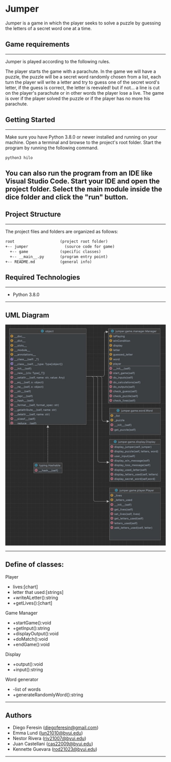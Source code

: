 # Jumper

Jumper is a game in which the player seeks to solve a puzzle by guessing the letters of a secret word one at a time.

## Game requirements

---

Jumper is played according to the following rules.

The player starts the game with a parachute. In the game we will have a puzzle, the puzzle will be a secret word randomly chosen from a list, each turn the player will write a letter and try to guess one of the secret word's letter, if the guess is correct, the letter is reevaled! but if not... a line is cut on the player's parachute or in other words the player lose a live. The game is over if the player solved the puzzle or if the player has no more his parachute.

## Getting Started

---

Make sure you have Python 3.8.0 or newer installed and running on your machine. Open a terminal and
browse to the project's root folder. Start the program by running the following command.

```
python3 hilo
```

You can also run the program from an IDE like Visual Studio Code. Start your IDE and open the
project folder. Select the main module inside the dice folder and click the "run" button.
---
## Project Structure

---

The project files and folders are organized as follows:

```
root                    (project root folder)
+-- jumper                (source code for game)
  +-- game              (specific classes)
  +-- __main__.py       (program entry point)
+-- README.md           (general info)
```

## Required Technologies

---

- Python 3.8.0

---
## UML Diagram

<img src="jumper/game-diagram.jpeg" widt="500px">

---

## Define of classes:

Player
- lives:[chart]
- letter that used:[strings]
- +writeALetter():string
- +getLives():[chart]
 

Game Manager
- +startGame():void
- +getInput():string
- +displayOutput():void
- +doMatch():void
- +endGame():void

Display
- +output():void
- +input():string

Word generator
- -list of words
- +generateRandomlyWord():string

---
## Authors

- Diego Feresin (diegoferesin@gmail.com)
- Emma Lund (lun21010@byui.edu)
- Nestor Rivera (riv21007@byui.edu)
- Juan Castellani (cas22009@byui.edu)
- Kennette Guevara (rod21023@byui.edu)
---
